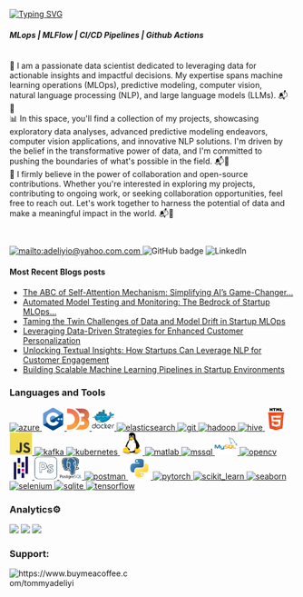 
<a href="https://git.io/typing-svg"><img src="https://readme-typing-svg.demolab.com?font=Fira+Code&pause=1000&random=false&width=435&lines=Hello+%F0%9F%91%8B+I'm Tommy%2C+a+Data+Scientist%E2%9A%A1%E2%9A%A1;Thanks+for+visiting.+%F0%9F%94%AE;Data+driven+insights.+" alt="Typing SVG" /></a>

##### MLops | MLFlow | CI/CD Pipelines | Github Actions

<div style="display: flex; flex-direction: column;">
  <div style="flex: 1; margin-right: 10px;">
    <ul style="list-style-type: none; padding: 0;">
      <li>👋 I am a passionate data scientist dedicated to leveraging data for actionable insights and impactful decisions. My expertise spans machine learning operations (MLOps), predictive modeling, computer vision, natural language processing (NLP), and large language models (LLMs). 📬🚀</li><li>📊 In this space, you'll find a collection of my projects, showcasing exploratory data analyses, advanced predictive modeling endeavors, computer vision applications, and innovative NLP solutions. I'm driven by the belief in the transformative power of data, and I'm committed to pushing the boundaries of what's possible in the field. 📬🚀</li><li>🔬 I firmly believe in the power of collaboration and open-source contributions. Whether you're interested in exploring my projects, contributing to ongoing work, or seeking collaboration opportunities, feel free to reach out. Let's work together to harness the potential of data and make a meaningful impact in the world. 📬🚀</li>
    </ul>
  </div>
</div>
    </ul>
  </div>
</div>

<h2 align="left">
</h2> 

  <a href="mailto:oadatascientist@gmail.com">
    <img src="https://img.shields.io/badge/Gmail-D14836?style=for-the-badge&logo=gmail&logoColor=white" alt="mailto:adeliyio@yahoo.com.com"/>
  </a>
  
  <a href="https://github.com/Adeliyio" style="color: inherit; text-decoration: none;">
    <img src="https://img.shields.io/badge/-Github-000?style=for-the-badge&logo=Github&logoColor=white&link=https://github.com/Owaiskhan9654" alt="GitHub badge" />
  </a>
  
  <a href="https://www.linkedin.com/in/adeliyitommy/" style="color: inherit; text-decoration: none;">
    <img src="https://img.shields.io/badge/-LinkedIn-blue?style=for-the-badge&logo=Linkedin&logoColor=white&link=https://www.linkedin.com/in/owaiskhan9654/" alt="LinkedIn" />
  </a>
</p>




#### Most Recent Blogs posts

<!-- MEDIUM:START -->
- [The ABC of Self-Attention Mechanism: Simplifying AI’s Game-Changer...](https://medium.com/@tommyadeliyi/the-abc-of-self-attention-mechanism-simplifying-ais-game-changer-e2346a8a1f79------2)
- [Automated Model Testing and Monitoring: The Bedrock of Startup MLOps…](https://medium.com/@tommyadeliyi/automated-model-testing-and-monitoring-the-bedrock-of-startup-mlops-1061c0b78e2e------2)
- [Taming the Twin Challenges of Data and Model Drift in Startup MLOps](https://medium.com/@tommyadeliyi/taming-the-twin-challenges-of-data-and-model-drift-in-startup-mlops-2bb552f22e1f------2)
- [Leveraging Data-Driven Strategies for Enhanced Customer Personalization](https://medium.com/@tommyadeliyi/leveraging-data-driven-strategies-for-enhanced-customer-personalisation-1f0aa1b4b82b------2)
- [Unlocking Textual Insights: How Startups Can Leverage NLP for Customer Engagement](https://medium.com/@tommyadeliyi/unlocking-textual-insights-how-startups-can-leverage-nlp-for-customer-engagement-7f19c76eee6f------2)
- [Building Scalable Machine Learning Pipelines in Startup Environments](https://medium.com/@tommyadeliyi/building-scalable-machine-learning-pipelines-in-startup-environments-30a3a115bd60------2)
<!-- MEDIUM:END -->



### Languages and Tools

<p align="left"> <a href="https://azure.microsoft.com/en-in/" target="_blank" rel="noreferrer"> <img src="https://www.vectorlogo.zone/logos/microsoft_azure/microsoft_azure-icon.svg" alt="azure" width="40" height="40"/> </a> <a href="https://www.w3schools.com/cpp/" target="_blank" rel="noreferrer"> <img src="https://raw.githubusercontent.com/devicons/devicon/master/icons/cplusplus/cplusplus-original.svg" alt="cplusplus" width="40" height="40"/> </a> <a href="https://d3js.org/" target="_blank" rel="noreferrer"> <img src="https://raw.githubusercontent.com/devicons/devicon/master/icons/d3js/d3js-original.svg" alt="d3js" width="40" height="40"/> </a> <a href="https://www.docker.com/" target="_blank" rel="noreferrer"> <img src="https://raw.githubusercontent.com/devicons/devicon/master/icons/docker/docker-original-wordmark.svg" alt="docker" width="40" height="40"/> </a> <a href="https://www.elastic.co" target="_blank" rel="noreferrer"> <img src="https://www.vectorlogo.zone/logos/elastic/elastic-icon.svg" alt="elasticsearch" width="40" height="40"/> </a> <a href="https://git-scm.com/" target="_blank" rel="noreferrer"> <img src="https://www.vectorlogo.zone/logos/git-scm/git-scm-icon.svg" alt="git" width="40" height="40"/> </a> <a href="https://hadoop.apache.org/" target="_blank" rel="noreferrer"> <img src="https://www.vectorlogo.zone/logos/apache_hadoop/apache_hadoop-icon.svg" alt="hadoop" width="40" height="40"/> </a> <a href="https://hive.apache.org/" target="_blank" rel="noreferrer"> <img src="https://www.vectorlogo.zone/logos/apache_hive/apache_hive-icon.svg" alt="hive" width="40" height="40"/> </a> <a href="https://www.w3.org/html/" target="_blank" rel="noreferrer"> <img src="https://raw.githubusercontent.com/devicons/devicon/master/icons/html5/html5-original-wordmark.svg" alt="html5" width="40" height="40"/> </a> <a href="https://developer.mozilla.org/en-US/docs/Web/JavaScript" target="_blank" rel="noreferrer"> <img src="https://raw.githubusercontent.com/devicons/devicon/master/icons/javascript/javascript-original.svg" alt="javascript" width="40" height="40"/> </a> <a href="https://kafka.apache.org/" target="_blank" rel="noreferrer"> <img src="https://www.vectorlogo.zone/logos/apache_kafka/apache_kafka-icon.svg" alt="kafka" width="40" height="40"/> </a> <a href="https://kubernetes.io" target="_blank" rel="noreferrer"> <img src="https://www.vectorlogo.zone/logos/kubernetes/kubernetes-icon.svg" alt="kubernetes" width="40" height="40"/> </a> <a href="https://www.linux.org/" target="_blank" rel="noreferrer"> <img src="https://raw.githubusercontent.com/devicons/devicon/master/icons/linux/linux-original.svg" alt="linux" width="40" height="40"/> </a> <a href="https://www.mathworks.com/" target="_blank" rel="noreferrer"> <img src="https://upload.wikimedia.org/wikipedia/commons/2/21/Matlab_Logo.png" alt="matlab" width="40" height="40"/> </a> <a href="https://www.microsoft.com/en-us/sql-server" target="_blank" rel="noreferrer"> <img src="https://www.svgrepo.com/show/303229/microsoft-sql-server-logo.svg" alt="mssql" width="40" height="40"/> </a> <a href="https://www.mysql.com/" target="_blank" rel="noreferrer"> <img src="https://raw.githubusercontent.com/devicons/devicon/master/icons/mysql/mysql-original-wordmark.svg" alt="mysql" width="40" height="40"/> </a> <a href="https://opencv.org/" target="_blank" rel="noreferrer"> <img src="https://www.vectorlogo.zone/logos/opencv/opencv-icon.svg" alt="opencv" width="40" height="40"/> </a> <a href="https://pandas.pydata.org/" target="_blank" rel="noreferrer"> <img src="https://raw.githubusercontent.com/devicons/devicon/2ae2a900d2f041da66e950e4d48052658d850630/icons/pandas/pandas-original.svg" alt="pandas" width="40" height="40"/> </a> <a href="https://www.photoshop.com/en" target="_blank" rel="noreferrer"> <img src="https://raw.githubusercontent.com/devicons/devicon/master/icons/photoshop/photoshop-line.svg" alt="photoshop" width="40" height="40"/> </a> <a href="https://www.postgresql.org" target="_blank" rel="noreferrer"> <img src="https://raw.githubusercontent.com/devicons/devicon/master/icons/postgresql/postgresql-original-wordmark.svg" alt="postgresql" width="40" height="40"/> </a> <a href="https://postman.com" target="_blank" rel="noreferrer"> <img src="https://www.vectorlogo.zone/logos/getpostman/getpostman-icon.svg" alt="postman" width="40" height="40"/> </a> <a href="https://www.python.org" target="_blank" rel="noreferrer"> <img src="https://raw.githubusercontent.com/devicons/devicon/master/icons/python/python-original.svg" alt="python" width="40" height="40"/> </a> <a href="https://pytorch.org/" target="_blank" rel="noreferrer"> <img src="https://www.vectorlogo.zone/logos/pytorch/pytorch-icon.svg" alt="pytorch" width="40" height="40"/> </a> <a href="https://scikit-learn.org/" target="_blank" rel="noreferrer"> <img src="https://upload.wikimedia.org/wikipedia/commons/0/05/Scikit_learn_logo_small.svg" alt="scikit_learn" width="40" height="40"/> </a> <a href="https://seaborn.pydata.org/" target="_blank" rel="noreferrer"> <img src="https://seaborn.pydata.org/_images/logo-mark-lightbg.svg" alt="seaborn" width="40" height="40"/> </a> <a href="https://www.selenium.dev" target="_blank" rel="noreferrer"> <img src="https://raw.githubusercontent.com/detain/svg-logos/780f25886640cef088af994181646db2f6b1a3f8/svg/selenium-logo.svg" alt="selenium" width="40" height="40"/> </a> <a href="https://www.sqlite.org/" target="_blank" rel="noreferrer"> <img src="https://www.vectorlogo.zone/logos/sqlite/sqlite-icon.svg" alt="sqlite" width="40" height="40"/> </a> <a href="https://www.tensorflow.org" target="_blank" rel="noreferrer"> <img src="https://www.vectorlogo.zone/logos/tensorflow/tensorflow-icon.svg" alt="tensorflow" width="40" height="40"/> </a> </p>

### Analytics⚙️

![](http://github-profile-summary-cards.vercel.app/api/cards/stats?username=Adeliyio&theme=react)  ![](http://github-profile-summary-cards.vercel.app/api/cards/repos-per-language?username=Adeliyio&theme=react)
![](http://github-profile-summary-cards.vercel.app/api/cards/profile-details?username=Adeliyio&theme=react)














<h3 align="left">Support:</h3>
<p><a href="https://www.buymeacoffee.com/tommyadeliyi"> <img align="left" src="https://cdn.buymeacoffee.com/buttons/v2/default-yellow.png" height="50" width="210" alt="https://www.buymeacoffee.com/tommyadeliyi" /></a></p><br><br>











































